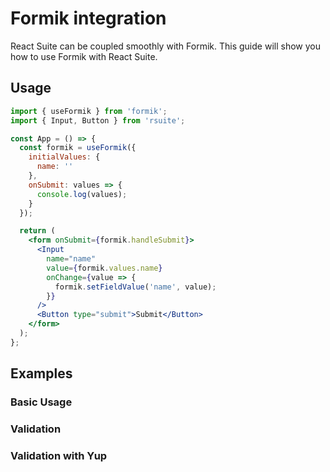 # Formik integration

React Suite can be coupled smoothly with Formik. This guide will show you how to use Formik with React Suite.

## Usage

```jsx
import { useFormik } from 'formik';
import { Input, Button } from 'rsuite';

const App = () => {
  const formik = useFormik({
    initialValues: {
      name: ''
    },
    onSubmit: values => {
      console.log(values);
    }
  });

  return (
    <form onSubmit={formik.handleSubmit}>
      <Input
        name="name"
        value={formik.values.name}
        onChange={value => {
          formik.setFieldValue('name', value);
        }}
      />
      <Button type="submit">Submit</Button>
    </form>
  );
};
```

## Examples

### Basic Usage

<!--{include:`basic.md`}-->

### Validation

<!--{include:`validation.md`}-->

### Validation with Yup

<!--{include:`yup-schema-validation.md`}-->
